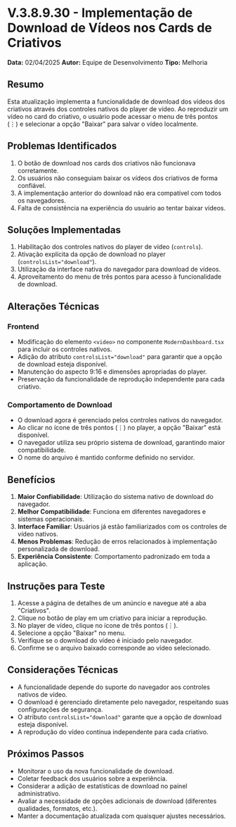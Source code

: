 # V.3.8.9.30 - Implementação de Download de Vídeos nos Cards de Criativos

**Data:** 02/04/2025
**Autor:** Equipe de Desenvolvimento
**Tipo:** Melhoria

## Resumo
Esta atualização implementa a funcionalidade de download dos vídeos dos criativos através dos controles nativos do player de vídeo. Ao reproduzir um vídeo no card do criativo, o usuário pode acessar o menu de três pontos (⋮) e selecionar a opção "Baixar" para salvar o vídeo localmente.

## Problemas Identificados
1. O botão de download nos cards dos criativos não funcionava corretamente.
2. Os usuários não conseguiam baixar os vídeos dos criativos de forma confiável.
3. A implementação anterior do download não era compatível com todos os navegadores.
4. Falta de consistência na experiência do usuário ao tentar baixar vídeos.

## Soluções Implementadas
1. Habilitação dos controles nativos do player de vídeo (`controls`).
2. Ativação explícita da opção de download no player (`controlsList="download"`).
3. Utilização da interface nativa do navegador para download de vídeos.
4. Aproveitamento do menu de três pontos para acesso à funcionalidade de download.

## Alterações Técnicas

### Frontend
- Modificação do elemento `<video>` no componente `ModernDashboard.tsx` para incluir os controles nativos.
- Adição do atributo `controlsList="download"` para garantir que a opção de download esteja disponível.
- Manutenção do aspecto 9:16 e dimensões apropriadas do player.
- Preservação da funcionalidade de reprodução independente para cada criativo.

### Comportamento de Download
- O download agora é gerenciado pelos controles nativos do navegador.
- Ao clicar no ícone de três pontos (⋮) no player, a opção "Baixar" está disponível.
- O navegador utiliza seu próprio sistema de download, garantindo maior compatibilidade.
- O nome do arquivo é mantido conforme definido no servidor.

## Benefícios
1. **Maior Confiabilidade**: Utilização do sistema nativo de download do navegador.
2. **Melhor Compatibilidade**: Funciona em diferentes navegadores e sistemas operacionais.
3. **Interface Familiar**: Usuários já estão familiarizados com os controles de vídeo nativos.
4. **Menos Problemas**: Redução de erros relacionados à implementação personalizada de download.
5. **Experiência Consistente**: Comportamento padronizado em toda a aplicação.

## Instruções para Teste
1. Acesse a página de detalhes de um anúncio e navegue até a aba "Criativos".
2. Clique no botão de play em um criativo para iniciar a reprodução.
3. No player de vídeo, clique no ícone de três pontos (⋮).
4. Selecione a opção "Baixar" no menu.
5. Verifique se o download do vídeo é iniciado pelo navegador.
6. Confirme se o arquivo baixado corresponde ao vídeo selecionado.

## Considerações Técnicas
- A funcionalidade depende do suporte do navegador aos controles nativos de vídeo.
- O download é gerenciado diretamente pelo navegador, respeitando suas configurações de segurança.
- O atributo `controlsList="download"` garante que a opção de download esteja disponível.
- A reprodução do vídeo continua independente para cada criativo.

## Próximos Passos
- Monitorar o uso da nova funcionalidade de download.
- Coletar feedback dos usuários sobre a experiência.
- Considerar a adição de estatísticas de download no painel administrativo.
- Avaliar a necessidade de opções adicionais de download (diferentes qualidades, formatos, etc.).
- Manter a documentação atualizada com quaisquer ajustes necessários. 
